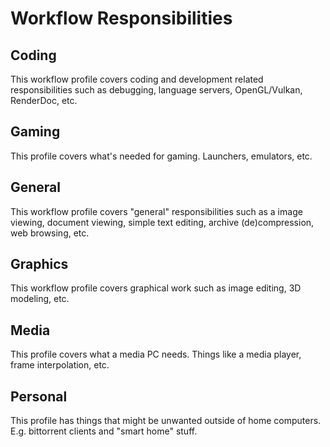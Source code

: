# Workflow Responsibilities

## Coding

This workflow profile covers coding and development related responsibilities such as debugging, language servers, OpenGL/Vulkan, RenderDoc, etc.

## Gaming

This profile covers what's needed for gaming. Launchers, emulators, etc.

## General

This workflow profile covers "general" responsibilities such as a image viewing, document viewing, simple text editing, archive (de)compression, web browsing, etc.

## Graphics

This workflow profile covers graphical work such as image editing, 3D modeling, etc.

## Media

This profile covers what a media PC needs. Things like a media player, frame interpolation, etc.

## Personal

This profile has things that might be unwanted outside of home computers. E.g. bittorrent clients and "smart home" stuff.
